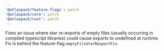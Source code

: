 ```yaml
---
'@atlaspack/feature-flags': patch
'@atlaspack/core': patch
'@atlaspack/rust': patch
---
```


Fixes an issue where star re-exports of empty files (usually occurring in compiled typescript libraries) could cause exports to undefined at runtime.
Fix is behind the feature-flag `emptyFileStarRexportFix`.
